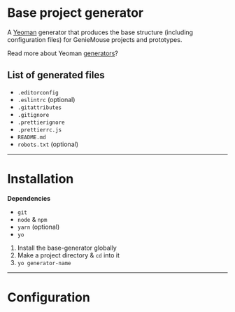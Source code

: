 # Base project generator

A [Yeoman] generator that produces the base structure (including configuration files) for GenieMouse projects and prototypes.

Read more about Yeoman [generators]?

## List of generated files

-   `.editorconfig`
-   `.eslintrc` (optional)
-   `.gitattributes`
-   `.gitignore`
-   `.prettierignore`
-   `.prettierrc.js`
-   `README.md`
-   `robots.txt` (optional)

---

# Installation

**Dependencies**

-   `git`
-   `node` & `npm`
-   `yarn` (optional)
-   `yo`

1. Install the base-generator globally
2. Make a project directory & `cd` into it
3. `yo generator-name`

---

# Configuration

<!-- LINK REFERENCES -->

[yeoman]: https://yeoman.io/
[generators]: https://yeoman.io/generators/

<!-- end: LINK REFERENCES -->
